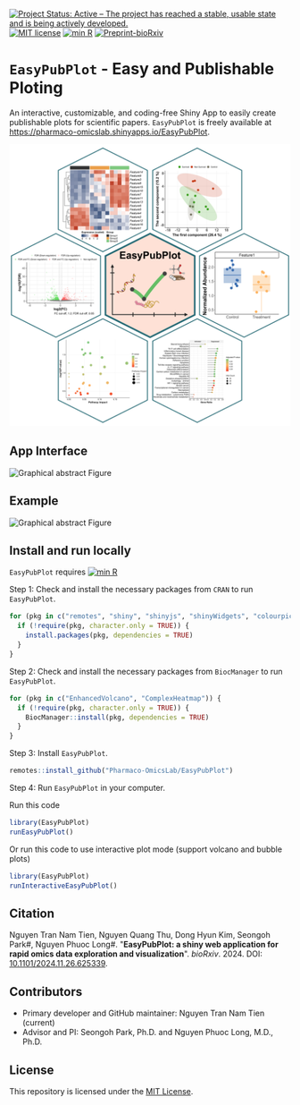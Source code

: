 [![Project Status: Active – The project has reached a stable, usable state and is being actively developed.](https://www.repostatus.org/badges/latest/active.svg)](https://www.repostatus.org/#active)
[![MIT license](https://img.shields.io/badge/License-MIT-984ea3.svg)](https://mit-license.org/)
[![min R](https://img.shields.io/badge/R%3E%3D-4.2.0-386cb0.svg)](https://cran.r-project.org/)
[![Preprint-bioRxiv](https://img.shields.io/badge/bioRxiv-10.1101/2024.11.26.625339-ef3b2c.svg)](https://doi.org/10.1101/2024.11.26.625339) 

# `EasyPubPlot` - Easy and Publishable Ploting
An interactive, customizable, and coding-free Shiny App to easily create publishable plots for scientific papers. `EasyPubPlot` is freely available at https://pharmaco-omicslab.shinyapps.io/EasyPubPlot.

<p align="center">
  <img src="https://github.com/Pharmaco-OmicsLab/EasyPubPlot/blob/a0e562c811f639e9d732cab4096ae601818c327b/docs/Example_plots/Embed_Graphical_Abstract.png?raw=true" width="730"/>
</p>

## App Interface

![Graphical abstract Figure](https://github.com/Pharmaco-OmicsLab/EasyPubPlotdev/blob/344cd5cb996330f4139ff6c2c8221bed3da7d433/docs/README_Figures/main_UI.png?raw=true)

## Example

![Graphical abstract Figure](https://github.com/Pharmaco-OmicsLab/EasyPubPlotdev/blob/b0c65ee487d7fb007aa77c8a0746ca841506658f/docs/README_Figures/BoxPlot_screenshot.png?raw=true)

## Install and run locally

`EasyPubPlot` requires [![min R](https://img.shields.io/badge/R%3E%3D-4.2.0-386cb0.svg)](https://cran.r-project.org/)

Step 1: Check and install the necessary packages from `CRAN` to run `EasyPubPlot`.

```r
for (pkg in c("remotes", "shiny", "shinyjs", "shinyWidgets", "colourpicker", "bslib", "shinytoastr", "dplyr", "magrittr", "ggplot2", "tibble", "tidyr", "ggthemes", "BiocManager", "circlize", "ggiraph")) {
  if (!require(pkg, character.only = TRUE)) {
    install.packages(pkg, dependencies = TRUE)
  }
}
```

Step 2: Check and install the necessary packages from `BiocManager` to run `EasyPubPlot`.

```r
for (pkg in c("EnhancedVolcano", "ComplexHeatmap")) {
  if (!require(pkg, character.only = TRUE)) {
    BiocManager::install(pkg, dependencies = TRUE)
  }
}    
```

Step 3: Install `EasyPubPlot`.

```r
remotes::install_github("Pharmaco-OmicsLab/EasyPubPlot")
```

Step 4: Run `EasyPubPlot` in your computer.

Run this code
```r
library(EasyPubPlot)  
runEasyPubPlot()     
```

Or run this code to use interactive plot mode (support volcano and bubble plots)
```r
library(EasyPubPlot)  
runInteractiveEasyPubPlot()     
```

## Citation

Nguyen Tran Nam Tien, Nguyen Quang Thu, Dong Hyun Kim, Seongoh Park#, Nguyen Phuoc Long#. "**EasyPubPlot: a shiny web application for rapid omics data exploration and visualization**". *bioRxiv*. 2024. DOI: [10.1101/2024.11.26.625339](https://doi.org/10.1101/2024.11.26.625339).

## Contributors

- Primary developer and GitHub maintainer: Nguyen Tran Nam Tien (current)
- Advisor and PI:  Seongoh Park, Ph.D. and Nguyen Phuoc Long, M.D., Ph.D. 

## License

This repository is licensed under the [MIT License](LICENSE).


